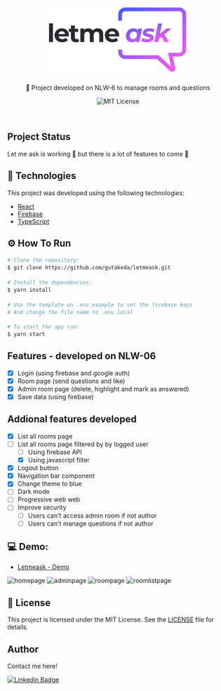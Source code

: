 <h1 align="center">
  <img src="./src/assets/images/logo.svg" alt="Let Me Ask logo">
</h1>
<p align="center">
  <span>🚀 Project developed on NLW-6 to manage rooms and questions </span>
</p>
<p align="center"><img src="https://img.shields.io/github/license/gutakeda/letmeask?color=%230094F5" alt="MIT License"></p>

<br />

## Project Status

<p>Let me ask is working 🚧 but there is a lot of features to come 🚧</p>

## 📓 Technologies

This project was developed using the following technologies:

- [React](https://reactjs.org)
- [Firebase](https://firebase.google.com/)
- [TypeScript](https://www.typescriptlang.org/)

## ⚙️ How To Run 
```bash
# Clone the repository:
$ git clone https://github.com/gutakeda/letmeask.git

# Install the dependencies:
$ yarn install

# Use the template on .env.example to set the firebase keys
# And change the file name to .env.local

# To start the app run:
$ yarn start
```
## Features - developed on NLW-06

- [X] Login (using firebase and google auth)
- [X] Room page (send questions and like)
- [X] Admin room page (delete, highlight and mark as answered) 
- [X] Save data (using firebase)

## Addional features developed

- [X] List all rooms page
- [ ] List all rooms page filtered by by logged user
  - [ ] Using firebase API
  - [X] Using javascript filter
- [X] Logout button 
- [X] Navigation bar component
- [X] Change theme to blue
- [ ] Dark mode
- [ ] Progressive web web
- [ ] Improve security
  - [ ] Users can't access admin room if not author
  - [ ] Users can't manage questions if not author

## :computer: Demo:

- [Letmeask - Demo](https://letmeask-2aaaa.web.app/)

![homepage](https://user-images.githubusercontent.com/45051556/123530132-83095a00-d6cd-11eb-8e4b-c5be64e47d27.png)
![adminpage](https://user-images.githubusercontent.com/45051556/123530128-813f9680-d6cd-11eb-8fa6-03e25cd273ff.png)
![roompage](https://user-images.githubusercontent.com/45051556/123530130-81d82d00-d6cd-11eb-838e-edfb59dfe741.png)
![roomlistpage](https://user-images.githubusercontent.com/45051556/123530131-8270c380-d6cd-11eb-922a-b1eefa7a3216.png)

## 📝 License

This project is licensed under the MIT License. See the [LICENSE](LICENSE) file for details.

## Author

Contact me here!

[![Linkedin Badge](https://img.shields.io/badge/-Gustavo-blue?style=flat-square&logo=Linkedin&logoColor=white&link=https://www.linkedin.com/in/gustavo-takeda-b5351b123/)](https://www.linkedin.com/in/gustavo-takeda-b5351b123/) 
